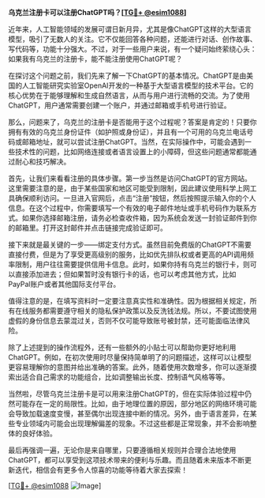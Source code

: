 **乌克兰注册卡可以注册ChatGPT吗？[[TG💪+ @esim1088](https://t.me/s/esim1088)]**

近年来，人工智能领域的发展可谓日新月异，尤其是像ChatGPT这样的大型语言模型，吸引了无数人的关注。它不仅能回答各种问题，还能进行对话、创作故事、写代码等，功能十分强大。不过，对于一些用户来说，有一个疑问始终萦绕心头：如果我有乌克兰的注册卡，能不能注册使用ChatGPT呢？

在探讨这个问题之前，我们先来了解一下ChatGPT的基本情况。ChatGPT是由美国的人工智能研究实验室OpenAI开发的一种基于大型语言模型的技术平台。它的核心优势在于能够理解和生成自然语言，从而与用户进行流畅的交流。为了使用ChatGPT，用户通常需要创建一个账户，并通过邮箱或手机号进行验证。

那么，问题来了，乌克兰的注册卡是否能用于这个过程呢？答案是肯定的！只要你拥有有效的乌克兰身份证件（如护照或身份证），并且有一个可用的乌克兰电话号码或邮箱地址，就可以尝试注册ChatGPT。当然，在实际操作中，可能会遇到一些技术性的问题，比如网络连接或者语言设置上的小障碍，但这些问题通常都能通过耐心和技巧解决。

首先，让我们来看看注册的具体步骤。第一步当然是访问ChatGPT的官方网站。这里需要注意的是，由于某些国家和地区可能受到限制，因此建议使用科学上网工具确保顺利访问。一旦进入官网后，点击“注册”按钮，然后按照提示输入你的个人信息。在这个过程中，你需要填写一个有效的电子邮件地址或手机号码作为联系方式。如果你选择邮箱注册，请务必检查收件箱，因为系统会发送一封验证邮件到你的邮箱里。打开这封邮件并点击链接完成验证即可。

接下来就是最关键的一步——绑定支付方式。虽然目前免费版的ChatGPT不需要直接付费，但是为了享受更高级别的服务，比如优先排队权或者更高的API调用频率限制，用户往往需要提供信用卡信息。此时，如果你持有乌克兰的银行卡，则可以直接添加进去；但如果暂时没有银行卡的话，也可以考虑其他方式，比如PayPal账户或者其他国际支付平台。

值得注意的是，在填写资料时一定要注意真实性和准确性。因为根据相关规定，所有在线服务都需要遵守相关的隐私保护政策以及反洗钱法规。所以，不要试图使用虚假的身份信息去蒙混过关，否则不仅可能导致账号被封禁，还可能面临法律风险。

除了上述提到的操作流程外，还有一些额外的小贴士可以帮助你更好地利用ChatGPT。例如，在初次使用时尽量保持简单明了的问题描述，这样可以让模型更容易理解你的意图并给出准确的答案。此外，随着使用次数增多，你可以逐渐摸索出适合自己需求的功能组合，比如调整输出长度、控制语气风格等等。

当然啦，尽管乌克兰注册卡是可以用来注册ChatGPT的，但在实际体验过程中仍然可能存在一定的局限性。比如，由于地理位置的原因，部分地区的网络环境可能会导致加载速度变慢，甚至偶尔出现连接中断的情况。另外，由于语言差异，在某些专业领域内可能会出现理解偏差的现象。不过这些都是正常现象，并不会影响整体的良好体验。

最后再强调一遍，无论你是来自哪里，只要遵循相关规则并合理合法地使用ChatGPT，都可以享受到这项技术带来的便利与乐趣。而且随着未来版本不断更新迭代，相信会有更多令人惊喜的功能等待着大家去探索！

[[TG💪+ @esim1088](https://t.me/s/esim1088) ![Image](https://i.postimg.cc/4NQfJmqS/Snipaste-2025-05-13-00-14-12.png)]